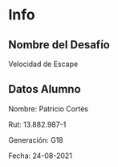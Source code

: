 # Info

## Nombre del Desafío

Velocidad de Escape

## Datos Alumno

Nombre: Patricio Cortés

Rut: 13.882.987-1

Generación: G18

Fecha: 24-08-2021
